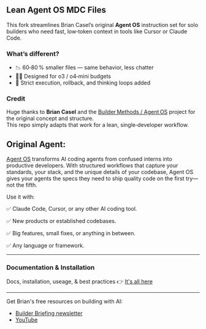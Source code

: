 ## Lean Agent OS MDC Files

This fork streamlines Brian Casel’s original **Agent OS** instruction set for solo builders who need
fast, low‑token context in tools like Cursor or Claude Code.

### What’s different?
* 📉 60‑80 % smaller files — same behavior, less chatter  
* 🏃‍♂️ Designed for o3 / o4‑mini budgets  
* 🔐 Strict execution, rollback, and thinking loops added

### Credit
Huge thanks to **Brian Casel** and the [Builder Methods / Agent OS](https://github.com/buildermethods/agent-os) project for the original concept and structure.  
This repo simply adapts that work for a lean, single‑developer workflow.


## Original Agent:

[Agent OS](https://buildermethods.com/agent-os) transforms AI coding agents from confused interns into productive developers. With structured workflows that capture your standards, your stack, and the unique details of your codebase, Agent OS gives your agents the specs they need to ship quality code on the first try—not the fifth.

Use it with:

✅ Claude Code, Cursor, or any other AI coding tool.

✅ New products or established codebases.

✅ Big features, small fixes, or anything in between.

✅ Any language or framework.

---

### Documentation & Installation

Docs, installation, useage, & best practices 👉 [It's all here](https://buildermethods.com/agent-os)

---

Get Brian's free resources on building with AI:
- [Builder Briefing newsletter](https://buildermethods.com)
- [YouTube](https://youtube.com/@briancasel)
